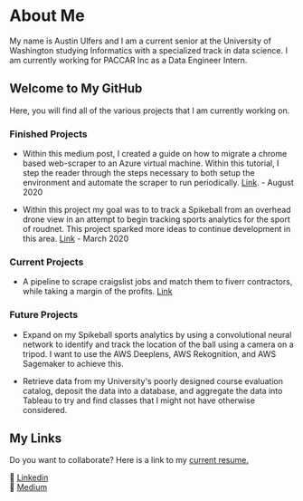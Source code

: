 # About Me

My name is Austin Ulfers and I am a current senior at the University of Washington studying Informatics with a specialized track in data science. I am currently working for PACCAR Inc as a Data Engineer Intern.

## Welcome to My GitHub

Here, you will find all of the various projects that I am currently working on. 

### Finished Projects

- Within this medium post, I created a guide on how to migrate a chrome based web-scraper to an Azure virtual machine. Within this tutorial, I step the reader through the steps necessary to both setup the environment and automate the scraper to run periodically. [Link](https://medium.com/swlh/guide-to-migrating-automating-chrome-web-scrapers-within-azure-909a4203476a?source=friends_link&sk=ca6117f431e3eef91ad0a65487343426). - August 2020

- Within this project my goal was to to track a Spikeball from an overhead drone view in an attempt to begin tracking sports analytics for the sport of roudnet. This project sparked more ideas to continue development in this area. [Link](https://austinulfers.github.io/spikeball-tracking/) - March 2020

### Current Projects

- A pipeline to scrape craigslist jobs and match them to fiverr contractors, while taking a margin of the profits. [Link](https://github.com/austinulfers/job-automation)

### Future Projects

- Expand on my Spikeball sports analytics by using a convolutional neural network to identify and track the location of the ball using a camera on a tripod. I want to use the AWS Deeplens, AWS Rekognition, and AWS Sagemaker to achieve this.

- Retrieve data from my University's poorly designed course evaluation catalog, deposit the data into a database, and aggregate the data into Tableau to try and find classes that I might not have otherwise considered.

## My Links

Do you want to collaborate? Here is a link to my
<a href="https://github.com/austinulfers/austinulfers/blob/main/Austin%20Ulfers%20-%20Resume%20-%20December%202020.pdf" target="_blank">current resume.</a>

:briefcase: [Linkedin](https://www.linkedin.com/in/austinulfers/)  
:memo: [Medium](https://medium.com/@austinulfers)
